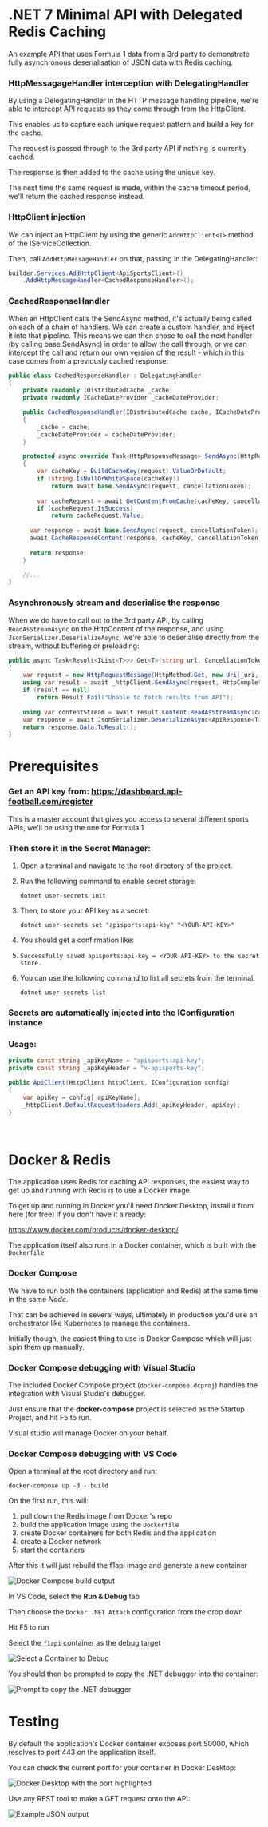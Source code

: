 # .NET 7 Minimal API with Delegated Redis Caching

An example API that uses Formula 1 data from a 3rd party to demonstrate fully asynchronous deserialisation of JSON data with Redis caching.

### HttpMessagageHandler interception with DelegatingHandler

By using a DelegatingHandler in the HTTP message handling pipeline, we're able to intercept API requests as they come through from the HttpClient.

This enables us to capture each unique request pattern and build a key for the cache.

The request is passed through to the 3rd party API if nothing is currently cached.

The response is then added to the cache using the unique key.

The next time the same request is made, within the cache timeout period, we'll return the cached response instead.
<br />

### HttpClient injection

We can inject an HttpClient by using the generic ```AddHttpClient<T>``` method of the IServiceCollection.

Then, call ```AddHttpMessageHandler``` on that, passing in the DelegatingHandler:

```csharp
builder.Services.AddHttpClient<ApiSportsClient>()
    .AddHttpMessageHandler<CachedResponseHandler>();
```

### CachedResponseHandler

When an HttpClient calls the SendAsync method, it's actually being called on each of a chain of handlers. 
We can create a custom handler, and inject it into that pipeline. This means we can then chose to call the 
next handler (by calling base.SendAsync) in order to allow the call through, or we can intercept the call and return
our own version of the result - which in this case comes from a previously cached response: 

```csharp
public class CachedResponseHandler : DelegatingHandler
{
    private readonly IDistributedCache _cache;
    private readonly ICacheDateProvider _cacheDateProvider;

    public CachedResponseHandler(IDistributedCache cache, ICacheDateProvider cacheDateProvider)
    {
        _cache = cache;
        _cacheDateProvider = cacheDateProvider;
    }

    protected async override Task<HttpResponseMessage> SendAsync(HttpRequestMessage request, CancellationToken cancellationToken)
    {
        var cacheKey = BuildCacheKey(request).ValueOrDefault; 
        if (string.IsNullOrWhiteSpace(cacheKey))
            return await base.SendAsync(request, cancellationToken);
  
        var cacheRequest = await GetContentFromCache(cacheKey, cancellationToken);
        if (cacheRequest.IsSuccess)
            return cacheRequest.Value;
  
      var response = await base.SendAsync(request, cancellationToken);
      await CacheResponseContent(response, cacheKey, cancellationToken);
  
      return response;
    }

    //...
}
```

### Asynchronously stream and deserialise the response 

When we do have to call out to the 3rd party API, by calling ```ReadAsStreamAsync``` on the HttpContent of the response, and using ```JsonSerializer.DeserializeAsync```, we're able to deserialise directly from the stream, without buffering or preloading:

```csharp
public async Task<Result<IList<T>>> Get<T>(string url, CancellationToken cancellationToken)
{
    var request = new HttpRequestMessage(HttpMethod.Get, new Uri(_uri, url.Trim('/')));
    using var result = await _httpClient.SendAsync(request, HttpCompletionOption.ResponseHeadersRead, cancellationToken);
    if (result == null)
        return Result.Fail("Unable to fetch results from API");
  
    using var contentStream = await result.Content.ReadAsStreamAsync(cancellationToken);
    var response = await JsonSerializer.DeserializeAsync<ApiResponse<T>>(contentStream, JsonOptions, cancellationToken);
    return response.Data.ToResult();
}
```

# Prerequisites

### Get an API key from: https://dashboard.api-football.com/register

This is a master account that gives you access to several different sports APIs, we'll be using the one for Formula 1 


### Then store it in the Secret Manager:

1. Open a terminal and navigate to the root directory of the project.

2. Run the following command to enable secret storage:

	```dotnet user-secrets init```

3. Then, to store your API key as a secret:

	```dotnet user-secrets set "apisports:api-key" "<YOUR-API-KEY>"```

4. You should get a confirmation like:
1. 
	```Successfully saved apisports:api-key = <YOUR-API-KEY> to the secret store.```

5. You can use the following command to list all secrets from the terminal:

	```dotnet user-secrets list```

### Secrets are automatically injected into the IConfiguration instance

### Usage:
	
```csharp
private const string _apiKeyName = "apisports:api-key";
private const string _apiKeyHeader = "x-apisports-key";

public ApiClient(HttpClient httpClient, IConfiguration config)
{
    var apiKey = config[_apiKeyName];
    _httpClient.DefaultRequestHeaders.Add(_apiKeyHeader, apiKey);
}
```
<br />

# Docker & Redis

The application uses Redis for caching API responses, the easiest way to get up and running with Redis is to use a Docker image.

To get up and running in Docker you'll need Docker Desktop, install it from here (for free) if you don't have it already:

https://www.docker.com/products/docker-desktop/

The application itself also runs in a Docker container, which is built with the ```Dockerfile``` 


### Docker Compose

We have to run both the containers (application and Redis) at the same time in the same _Node_. 

That can be achieved in several ways, ultimately in production you'd use an orchestrator like Kubernetes to manage the containers. 

Initially though, the easiest thing to use is Docker Compose which will just spin them up manually.

### Docker Compose debugging with Visual Studio

The included Docker Compose project (```docker-compose.dcproj```) handles the integration with Visual Studio's debugger. 

Just ensure that the <b>docker-compose</b> project is selected as the Startup Project, and hit F5 to run. 

Visual studio will manage Docker on your behalf.

### Docker Compose debugging with VS Code

Open a terminal at the root directory and run:

```docker-compose up -d --build```

On the first run, this will:
 1. pull down the Redis image from Docker's repo
 2. build the application image using the ```Dockerfile```
 3. create Docker containers for both Redis and the application
 4. create a Docker network
 5. start the containers

 After this it will just rebuild the f1api image and generate a new container

![Docker Compose build output](assets/image-5.png)

In VS Code, select the **Run & Debug** tab

Then choose the ```Docker .NET Attach``` configuration from the drop down

Hit F5 to run

Select the ```f1api``` container as the debug target

![Select a Container to Debug](assets/image.png)


You should then be prompted to copy the .NET debugger into the container:

![Prompt to copy the .NET debugger](assets/image-4.png)
<br />

# Testing

By default the application's Docker container exposes port 50000, which resolves to port 443 on the application itself.

You can check the current port for your container in Docker Desktop:

![Docker Desktop with the port highlighted](assets/image-2.png)

Use any REST tool to make a GET request onto the API:

![Example JSON output](assets/image-3.png)